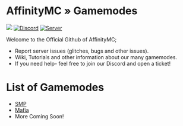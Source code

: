 # AffinityMC » Gamemodes
 
![](https://visitor-badge.glitch.me/badge?page_id=affinitynetwork.gamemodes) [![Discord](https://discordapp.com/api/guilds/498196968535752724/widget.png?style=shield)](https://discord.gg/3uFyPw4PTG) [![Server](https://img.shields.io/badge/Server-Offline-red)](https://affinitymc.statuspage.io)

Welcome to the Official Github of AffinityMC; 
- Report server issues (glitches, bugs and other issues).
- Wiki, Tutorials and other information about our many gamemodes.
- If you need help- feel free to join our Discord and open a ticket!

# List of Gamemodes
- [SMP](https://github.com/AffinityNetwork/Gamemodes/wiki)
- [Mafia](https://github.com/AffinityNetwork/Gamemodes/wiki)
- More Coming Soon!
